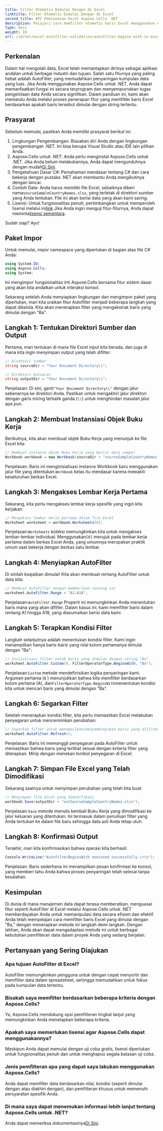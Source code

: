 ```yaml
---
title: Filter Otomatis Dimulai Dengan di Excel
linktitle: Filter Otomatis Dimulai Dengan di Excel
second_title: API Pemrosesan Excel Aspose.Cells .NET
description: Pelajari cara memfilter otomatis baris Excel menggunakan Aspose.Cells di .NET dengan mudah dengan panduan langkah demi langkah yang komprehensif ini.
type: docs
weight: 10
url: /id/net/excel-autofilter-validation/autofilter-begins-with-in-excel/
---
```

## Perkenalan

Dalam hal mengolah data, Excel telah memantapkan dirinya sebagai aplikasi andalan untuk berbagai industri dan tujuan. Salah satu fiturnya yang paling hebat adalah AutoFilter, yang memudahkan penyaringan kumpulan data yang luas. Jika Anda menggunakan Aspose.Cells untuk .NET, Anda dapat memanfaatkan fungsi ini secara terprogram dan menyempurnakan tugas pengelolaan data Anda secara signifikan. Dalam panduan ini, kami akan memandu Anda melalui proses penerapan fitur yang memfilter baris Excel berdasarkan apakah baris tersebut dimulai dengan string tertentu.

## Prasyarat

Sebelum memulai, pastikan Anda memiliki prasyarat berikut ini:

1. Lingkungan Pengembangan: Biasakan diri Anda dengan lingkungan pengembangan .NET. Ini bisa berupa Visual Studio atau IDE lain pilihan Anda.
2.  Aspose.Cells untuk .NET: Anda perlu menginstal Aspose.Cells untuk .NET. Jika Anda belum melakukannya, Anda dapat mengunduhnya dengan mudah[Di Sini](https://releases.aspose.com/cells/net/).
3. Pengetahuan Dasar C#: Pemahaman mendasar tentang C# dan cara bekerja dengan pustaka .NET akan membantu Anda mengikutinya dengan lancar.
4.  Contoh Data: Anda harus memiliki file Excel, sebaiknya diberi nama`sourseSampleCountryNames.xlsx`, yang terletak di direktori sumber yang Anda tentukan. File ini akan berisi data yang akan kami saring.
5.  Lisensi: Untuk fungsionalitas penuh, pertimbangkan untuk memperoleh lisensi melalui ini[link](https://purchase.aspose.com/buy) Jika Anda ingin menguji fitur-fiturnya, Anda dapat meminta[lisensi sementara](https://purchase.aspose.com/temporary-license/).

Sudah siap? Ayo!

## Paket Impor

Untuk memulai, impor namespace yang diperlukan di bagian atas file C# Anda:

```csharp
using System.IO;
using Aspose.Cells;
using System;
```

Ini mengimpor fungsionalitas inti Aspose.Cells bersama fitur sistem dasar yang akan kita andalkan untuk interaksi konsol.

Sekarang setelah Anda menyiapkan lingkungan dan mengimpor paket yang diperlukan, mari kita uraikan fitur Autofilter menjadi beberapa langkah yang dapat dikelola. Kita akan menerapkan filter yang mengekstrak baris yang dimulai dengan "Ba".

## Langkah 1: Tentukan Direktori Sumber dan Output

Pertama, mari tentukan di mana file Excel input kita berada, dan juga di mana kita ingin menyimpan output yang telah difilter:

```csharp
// Direktori sumber
string sourceDir = "Your Document Directory\\";

// Direktori keluaran
string outputDir = "Your Document Directory\\";
```

 Penjelasan: Di sini, ganti`"Your Document Directory\\"` dengan jalur sebenarnya ke direktori Anda. Pastikan untuk mengakhiri jalur direktori dengan garis miring terbalik ganda (`\\`) untuk menghindari masalah jalur apa pun.

## Langkah 2: Membuat Instansiasi Objek Buku Kerja

Berikutnya, kita akan membuat objek Buku Kerja yang menunjuk ke file Excel kita:

```csharp
// Membuat instance objek Buku Kerja yang berisi data sampel
Workbook workbook = new Workbook(sourceDir + "sourseSampleCountryNames.xlsx");
```

 Penjelasan: Baris ini menginisialisasi instance Workbook baru menggunakan jalur file yang ditentukan.`Workbook` kelas itu mendasar karena mewakili keseluruhan berkas Excel.

## Langkah 3: Mengakses Lembar Kerja Pertama

Sekarang, kita perlu mengakses lembar kerja spesifik yang ingin kita kerjakan:

```csharp
// Mengakses lembar kerja pertama dalam file Excel
Worksheet worksheet = workbook.Worksheets[0];
```

Penjelasan:`Worksheets` koleksi memungkinkan kita untuk mengakses lembar-lembar individual. Menggunakan`[0]` merujuk pada lembar kerja pertama dalam berkas Excel Anda, yang umumnya merupakan praktik umum saat bekerja dengan berkas satu lembar.

## Langkah 4: Menyiapkan AutoFilter

Di sinilah keajaiban dimulai! Kita akan membuat rentang AutoFilter untuk data kita:

```csharp
// Membuat AutoFilter dengan memberikan rentang sel
worksheet.AutoFilter.Range = "A1:A18";
```

Penjelasan:`AutoFilter.Range` Properti ini memungkinkan Anda menentukan baris mana yang akan difilter. Dalam kasus ini, kami memfilter baris dalam rentang A1 hingga A18, yang diasumsikan berisi data kami.

## Langkah 5: Terapkan Kondisi Filter

Langkah selanjutnya adalah menentukan kondisi filter. Kami ingin menampilkan hanya baris-baris yang nilai kolom pertamanya dimulai dengan "Ba":

```csharp
// Inisialisasi filter untuk baris yang dimulai dengan string "Ba"
worksheet.AutoFilter.Custom(0, FilterOperatorType.BeginsWith, "Ba");
```

Penjelasan:`Custom` metode mendefinisikan logika penyaringan kami. Argumen pertama (`0` ) menunjukkan bahwa kita memfilter berdasarkan kolom pertama (A), dan`FilterOperatorType.BeginsWith`menentukan kondisi kita untuk mencari baris yang dimulai dengan "Ba".

## Langkah 6: Segarkan Filter

Setelah menerapkan kondisi filter, kita perlu memastikan Excel melakukan penyegaran untuk mencerminkan perubahan:

```csharp
// Segarkan filter untuk menampilkan/menyembunyikan baris yang difilter
worksheet.AutoFilter.Refresh();
```

Penjelasan: Baris ini memanggil penyegaran pada AutoFilter untuk memastikan bahwa baris yang terlihat sesuai dengan kriteria filter yang diterapkan. Mirip dengan menekan tombol penyegaran di Excel.

## Langkah 7: Simpan File Excel yang Telah Dimodifikasi

Sekarang saatnya untuk menyimpan perubahan yang telah kita buat:

```csharp
// Menyimpan file Excel yang dimodifikasi
workbook.Save(outputDir + "outSourseSampleCountryNames.xlsx");
```

Penjelasan:`Save` metode menulis kembali Buku Kerja yang dimodifikasi ke jalur keluaran yang ditentukan. Ini termasuk dalam penulisan filter yang Anda tentukan ke dalam file baru sehingga data asli Anda tetap utuh.

## Langkah 8: Konfirmasi Output

Terakhir, mari kita konfirmasikan bahwa operasi kita berhasil:

```csharp
Console.WriteLine("AutofilterBeginsWith executed successfully.\r\n");
```

Penjelasan: Baris sederhana ini menampilkan pesan konfirmasi ke konsol, yang memberi tahu Anda bahwa proses penyaringan telah selesai tanpa kesalahan.

## Kesimpulan

Di dunia di mana manajemen data dapat terasa memberatkan, menguasai fitur seperti AutoFilter di Excel melalui Aspose.Cells untuk .NET memberdayakan Anda untuk memanipulasi data secara efisien dan efektif. Anda telah mempelajari cara memfilter baris Excel yang dimulai dengan "Ba," dengan menerapkan metode ini langkah demi langkah. Dengan latihan, Anda akan dapat mengadaptasi metode ini untuk berbagai kebutuhan pemfilteran data dalam proyek Anda yang sedang berjalan.

## Pertanyaan yang Sering Diajukan

### Apa tujuan AutoFilter di Excel?  
AutoFilter memungkinkan pengguna untuk dengan cepat menyortir dan memfilter data dalam spreadsheet, sehingga memudahkan untuk fokus pada kumpulan data tertentu.

### Bisakah saya memfilter berdasarkan beberapa kriteria dengan Aspose.Cells?  
Ya, Aspose.Cells mendukung opsi pemfilteran tingkat lanjut yang memungkinkan Anda menetapkan beberapa kriteria.

### Apakah saya memerlukan lisensi agar Aspose.Cells dapat menggunakannya?  
Meskipun Anda dapat memulai dengan uji coba gratis, lisensi diperlukan untuk fungsionalitas penuh dan untuk menghapus segala batasan uji coba.

### Jenis pemfilteran apa yang dapat saya lakukan menggunakan Aspose.Cells?  
Anda dapat memfilter data berdasarkan nilai, kondisi (seperti dimulai dengan atau diakhiri dengan), dan pemfilteran khusus untuk memenuhi persyaratan spesifik Anda.

### Di mana saya dapat menemukan informasi lebih lanjut tentang Aspose.Cells untuk .NET?  
 Anda dapat memeriksa dokumentasinya[Di Sini](https://reference.aspose.com/cells/net/).